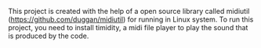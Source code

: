 This project is created with the help of a open source library called midiutil (https://github.com/duggan/midiutil) for running in Linux system. To run this project, you need to install timidity, a midi file player to play the sound that is produced by the code.
